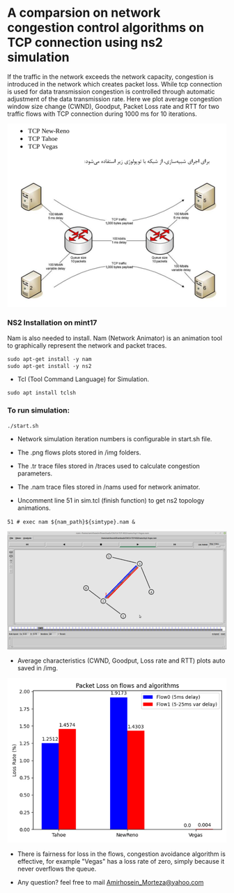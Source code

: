 A comparsion on network congestion control algorithms on TCP connection using ns2 simulation
====================
If the traffic in the network exceeds the network capacity, congestion is introduced in the network which creates packet loss.
While tcp connection is used for data transmission congestion is controlled through automatic adjustment of the data transmission rate.
Here we plot average congestion window size change (CWND), Goodput, Packet Loss rate and RTT for two traffic flows with TCP connection during 1000 ms for 10 iterations. 

![topology](img/topology.png)

### NS2 Installation on mint17
Nam is also needed to install. Nam (Network Animator) is an animation tool to graphically represent the network and packet 
traces.

```
sudo apt-get install -y nam
sudo apt-get install -y ns2
```

* Tcl (Tool Command Language) for Simulation. 

```
sudo apt install tclsh 
```
 

### To run simulation:

`./start.sh`

* Network simulation iteration numbers is configurable in start.sh file.
* The .png flows plots stored in /img folders.
* The .tr trace files stored in /traces used to calculate congestion parameters.
* The .nam trace files stored in /nams used for network animator.

* Uncomment line 51 in sim.tcl (finish function) to get ns2 topology animations.

`51 # exec nam ${nam_path}${simtype}.nam &`

![nam](img/nam.png)

* Average characteristics (CWND, Goodput, Loss rate and RTT) plots auto saved in /img.

![loss](img/loss/bar.png)

* There is fairness for loss in the flows, congestion avoidance algorithm is effective, for example "Vegas" has a loss rate of zero, simply because it never overflows the queue.

- Any question? feel free to mail 
 [Amirhosein_Morteza@yahoo.com](https://Amirhosein_Morteza@yahoo.com) 
